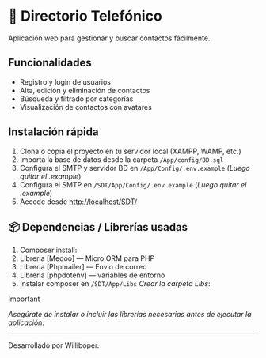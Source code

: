 # 📒 Directorio Telefónico

Aplicación web para gestionar y buscar contactos fácilmente.

## Funcionalidades
- Registro y login de usuarios
- Alta, edición y eliminación de contactos
- Búsqueda y filtrado por categorías
- Visualización de contactos con avatares

## Instalación rápida
1. Clona o copia el proyecto en tu servidor local (XAMPP, WAMP, etc.)
2. Importa la base de datos desde la carpeta `/App/config/BD.sql`
3. Configura el SMTP y servidor BD en `/App/Config/.env.example` (_Luego quitar el .example_)
4. Configura el SMTP en `/SDT/App/Config/.env.example` (_Luego quitar el .example_)
5. Accede desde [http://localhost/SDT/](http://localhost/SDT/)

## 📦 Dependencias / Librerías usadas
1. Composer install:
2. Libreria [Medoo] — Micro ORM para PHP
3. Libreria [Phpmailer] — Envio de correo
4. Libreria [phpdotenv] — variables de entorno
5. Instalar composer en `/SDT/App/Libs` _Crear la carpeta Libs_:

> [!IMPORTANT]
> _Asegúrate de instalar o incluir las librerías necesarias antes de ejecutar la aplicación._

---
Desarrollado por Williboper.  
